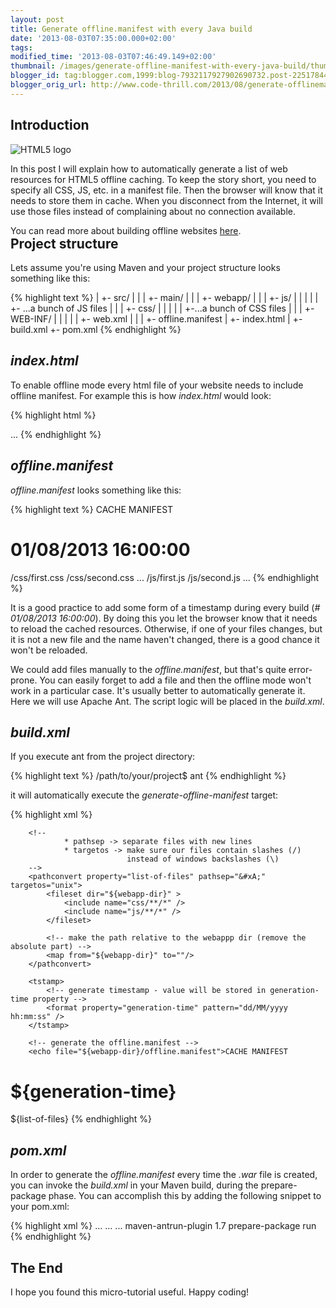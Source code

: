 ```yaml
---
layout: post
title: Generate offline.manifest with every Java build
date: '2013-08-03T07:35:00.000+02:00'
tags:
modified_time: '2013-08-03T07:46:49.149+02:00'
thumbnail: /images/generate-offline-manifest-with-every-java-build/thumbnail.png
blogger_id: tag:blogger.com,1999:blog-7932117927902690732.post-2251784418726999096
blogger_orig_url: http://www.code-thrill.com/2013/08/generate-offlinemanifest-with-every.html
---
```

<h2>Introduction</h2>

<img title="HTML5 logo" src="/images/generate-offline-manifest-with-every-java-build/HTML5-logo.png" class="float-left" />

<p>In this post I will explain how to automatically generate a list of web resources for HTML5 offline caching. To keep the story short, you need to specify all CSS, JS, etc. in a manifest file. Then the browser will know that it needs to store them in cache. When you disconnect from the Internet, it will use those files instead of complaining about no connection available.</p>

<div class="my-info" style="float: left;">You can read more about building offline websites <a href="http://diveintohtml5.info/offline.html">here</a>. </div>

<h2 style="clear: both;">Project structure</h2>

<p>Lets assume you're using Maven and your project structure looks something like this:</p>

{% highlight text %}
|
+- src/
|  |
|  +- main/
|     |
|     +- webapp/
|        |
|        +- js/
|        |  |
|        |  +- ...a bunch of JS files
|        |
|        +- css/
|        |  |
|        |  +-...a bunch of CSS files
|        |
|        +- WEB-INF/
|        |  |
|        |  +- web.xml
|        |
|        +- offline.manifest
|        +- index.html
|
+- build.xml
+- pom.xml
{% endhighlight %}

<h2><cite>index.html</cite></h2>

<p>To enable offline mode every html file of your website needs to include offline manifest. For example this is how <cite>index.html</cite> would look:</p>

{% highlight html %}
<!DOCTYPE html>
<html manifest="/offline.manifest">
  ...
</html>
{% endhighlight %}

<h2><cite>offline.manifest</cite></h2>

<p><cite>offline.manifest</cite> looks something like this:</p>

{% highlight text %}
CACHE MANIFEST
# 01/08/2013 16:00:00
/css/first.css
/css/second.css
...
/js/first.js
/js/second.js
...
{% endhighlight %}

<p>It is a good practice to add some form of a timestamp during every build (<cite># 01/08/2013 16:00:00</cite>). By doing this you let the browser know that it needs to reload the cached resources. Otherwise, if one of your files changes, but it is not a new file and the name haven't changed, there is a good chance it won't be reloaded.</p>

<p>We could add files manually to the <cite>offline.manifest</cite>, but that's quite error-prone. You can easily forget to add a file and then the offline mode won't work in a particular case. It's usually better to automatically generate it. Here we will use Apache Ant. The script logic will be placed in the <cite>build.xml</cite>.</p>

<h2><cite>build.xml</cite></h2>

<p>If you execute ant from the project directory:</p>

{% highlight text %}
/path/to/your/project$ ant
{% endhighlight %}

<p>it will automatically execute the <cite>generate-offline-manifest</cite> target:</p>

{% highlight xml %}
<?xml version="1.0" encoding="UTF-8"?>
<project name="my-project" default="generate-offline-manifest">
    <target name="generate-offline-manifest">
        <property name="webapp-dir" value="${basedir}/src/main/webapp"/>

        <!--
                * pathsep -> separate files with new lines
                * targetos -> make sure our files contain slashes (/)
                              instead of windows backslashes (\)
        -->
        <pathconvert property="list-of-files" pathsep="&#xA;" targetos="unix">
            <fileset dir="${webapp-dir}" >
                <include name="css/**/*" />
                <include name="js/**/*" />
            </fileset>

            <!-- make the path relative to the webappp dir (remove the absolute part) -->
            <map from="${webapp-dir}" to=""/>
        </pathconvert>

        <tstamp>
            <!-- generate timestamp - value will be stored in generation-time property -->
            <format property="generation-time" pattern="dd/MM/yyyy hh:mm:ss" />
        </tstamp>

        <!-- generate the offline.manifest -->
        <echo file="${webapp-dir}/offline.manifest">CACHE MANIFEST
# ${generation-time}
${list-of-files}</echo>
    </target>
</project>
{% endhighlight %}

<h2><cite>pom.xml</cite></h2>

<p>In order to generate the <cite>offline.manifest</cite> every time the <cite>.war</cite> file is created, you can invoke the <cite>build.xml</cite> in your Maven build, during the prepare-package phase. You can accomplish this by adding the following snippet to your pom.xml:</p>

{% highlight xml %}
<project>
    ...
    <build>
        ...
        <plugins>
            ...
            <plugin>
                <artifactId>maven-antrun-plugin</artifactId>
                <version>1.7</version>
                <executions>
                    <execution>
                        <phase>prepare-package</phase>
                        <goals>
                            <goal>run</goal>
                        </goals>
                        <configuration>
                            <target>
                                <ant antfile="${basedir}/build.xml">
                                    <target name="generate-offline-manifest"/>
                                </ant>
                            </target>
                        </configuration>
                    </execution>
                </executions>
            </plugin>
        </plugins>
    </build>
</project>
{% endhighlight %}

<h2>The End</h2>

<p>I hope you found this micro-tutorial useful. Happy coding!</p>
